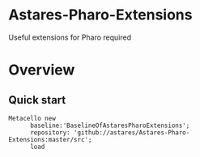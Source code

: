 # Astares-Pharo-Extensions
Useful extensions for Pharo required

# Overview 
## Quick start

```Smalltalk
Metacello new
      baseline:'BaselineOfAstaresPharoExtensions';
      repository: 'github://astares/Astares-Pharo-Extensions:master/src';
      load
```
